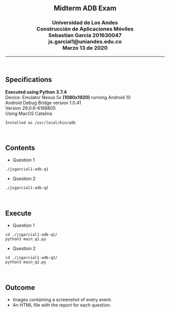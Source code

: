 
<div align="center">
<h2 align="center">
<strong>
Midterm ADB Exam
</strong>
</h2>
<h3>
Universidad de Los Andes<br/>
Construcción de Aplicaciones Móviles <br/>
Sebastian García 201630047 <br/>
js.garcial1@uniandes.edu.co <br/>
Marzo 13 de 2020 <br/>
</h3>
</div>

---

<br>

## Specifications
<p>
<strong>
Executed using Python 3.7.4
</strong>
<br/>
Device: Emulator Nexus 5x 
<strong>(1080x1920)</strong> 
running Android 10 
<br/>
Android Debug Bridge version 1.0.41 
<br />Version 29.0.6-6198805
<br/>Using MacOS Catalina
</p>
    
```
Installed as /usr/local/bin/adb 
```

<br>


## Contents
* Question 1 
```
./jsgarcial1-adb-q1
```

* Question 2
```
./jsgarcial1-adb-q2
```
    


<br>


## Execute
* Question 1 
```
cd ./jsgarcial1-adb-q1/ 
python3 main_q1.py
```

* Question 2
```
cd ./jsgarcial1-adb-q2/ 
python3 main_q2.py
```
    
<br>


## Outcome
* Images containing a screenshot of every event.
* An HTML file with the report for each question. 
    